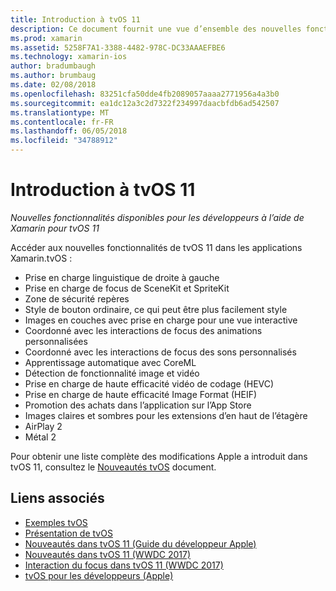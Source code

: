 ```yaml
---
title: Introduction à tvOS 11
description: Ce document fournit une vue d’ensemble des nouvelles fonctionnalités disponibles pour les développeurs Xamarin tvOS 11 et des liens vers les notes de publication d’Apple.
ms.prod: xamarin
ms.assetid: 5258F7A1-3388-4482-978C-DC33AAAEFBE6
ms.technology: xamarin-ios
author: bradumbaugh
ms.author: brumbaug
ms.date: 02/08/2018
ms.openlocfilehash: 83251cfa50dde4fb2089057aaaa2771956a4a3b0
ms.sourcegitcommit: ea1dc12a3c2d7322f234997daacbfdb6ad542507
ms.translationtype: MT
ms.contentlocale: fr-FR
ms.lasthandoff: 06/05/2018
ms.locfileid: "34788912"
---
```

# <a name="introduction-to-tvos-11"></a>Introduction à tvOS 11

_Nouvelles fonctionnalités disponibles pour les développeurs à l’aide de Xamarin pour tvOS 11_

Accéder aux nouvelles fonctionnalités de tvOS 11 dans les applications Xamarin.tvOS :

- Prise en charge linguistique de droite à gauche 
- Prise en charge de focus de SceneKit et SpriteKit
- Zone de sécurité repères 
- Style de bouton ordinaire, ce qui peut être plus facilement style
- Images en couches avec prise en charge pour une vue interactive
- Coordonné avec les interactions de focus des animations personnalisées
- Coordonné avec les interactions de focus des sons personnalisés
- Apprentissage automatique avec CoreML
- Détection de fonctionnalité image et vidéo
- Prise en charge de haute efficacité vidéo de codage (HEVC)
- Prise en charge de haute efficacité Image Format (HEIF)
- Promotion des achats dans l’application sur l’App Store
- Images claires et sombres pour les extensions d’en haut de l’étagère
- AirPlay 2
- Métal 2

Pour obtenir une liste complète des modifications Apple a introduit dans tvOS 11, consultez le [Nouveautés tvOS](https://developer.apple.com/library/content/releasenotes/General/WhatsNewinTVOS/Articles/tvOS_11_0.html) document.

## <a name="related-links"></a>Liens associés

- [Exemples tvOS](https://developer.xamarin.com/samples/tvos/all/)
- [Présentation de tvOS](~/ios/tvos/index.md)
- [Nouveautés dans tvOS 11 (Guide du développeur Apple)](https://developer.apple.com/library/content/releasenotes/General/WhatsNewinTVOS/Articles/tvOS_11_0.html)
- [Nouveautés dans tvOS 11 (WWDC 2017)](https://developer.apple.com/videos/play/wwdc2017/209/)
- [Interaction du focus dans tvOS 11 (WWDC 2017)](https://developer.apple.com/videos/play/wwdc2017/224/)
- [tvOS pour les développeurs (Apple)](https://developer.apple.com/tvos/)
